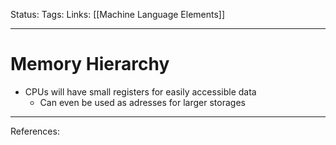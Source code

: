 Status:
Tags:
Links: [[Machine Language Elements]]
___
# Memory Hierarchy
- CPUs will have small registers for easily accessible data
	- Can even be used as adresses for larger storages
___
References: